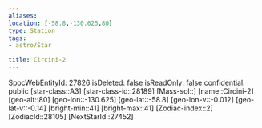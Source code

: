 ```yaml
---
aliases: 
location: [-58.8,-130.625,80]
type: Station
tags:
- astro/Star

title: Circini-2
---
```

SpocWebEntityId: 27826
isDeleted: false
isReadOnly: false
confidential: public
[star-class::A3]
[star-class-id::28189]
[Mass-sol::]
[name::Circini-2]
[geo-alt::80]
[geo-lon::-130.625]
[geo-lat::-58.8]
[geo-lon-v::-0.012]
[geo-lat-v::-0.14]
[bright-min::41]
[bright-max::41]
[Zodiac-index::2]
[ZodiacId::28105]
[NextStarId::27452]



